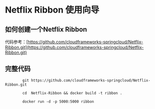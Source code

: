# Netflix Ribbon 使用向导

## 如何创建一个Netflix Ribbon

代码参考：[https://github.com/cloudframeworks-springcloud/Netflix-Ribbon.git](https://github.com/cloudframeworks-springcloud/Netflix-Ribbon.git)

## 完整代码

```
        git https://github.com/cloudframeworks-springcloud/Netflix-Ribbon.git
        
        cd  Netflix-Ribbon && docker build -t ribbon .
        
        docker run -d -p 5000:5000 ribbon
```



